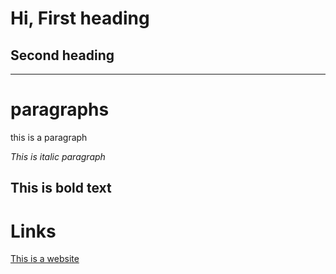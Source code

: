 # Hi, First heading
## Second heading
---

# paragraphs

this is a paragraph

*This is italic paragraph*

**This is bold text**
---
# Links

[This is a website](www.google.com)

